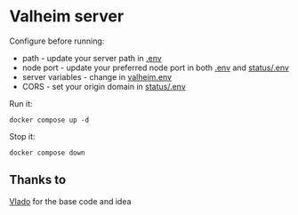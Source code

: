 # Valheim server

Configure before running:
- path - update your server path in [.env](.env)
- node port - update your preferred node port in both [.env](.env) and [status/.env](status/.env)
- server variables - change in [valheim.env](valheim.env)
- CORS - set your origin domain in [status/.env](status/.env)

Run it:

```docker compose up -d```

Stop it:

```docker compose down```


## Thanks to
[Vlado](https://github.com/vbieleny) for the base code and idea
